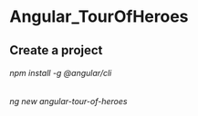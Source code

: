 ﻿# Angular_TourOfHeroes

## Create a project


   ###### npm install -g @angular/cli   

   ###### ng new angular-tour-of-heroes
